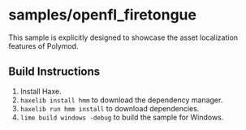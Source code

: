 # samples/openfl_firetongue

This sample is explicitly designed to showcase the asset localization features of Polymod.

## Build Instructions

1. Install Haxe.
2. `haxelib install hmm` to download the dependency manager.
3. `haxelib run hmm install` to download dependencies.
4. `lime build windows -debug` to build the sample for Windows.
